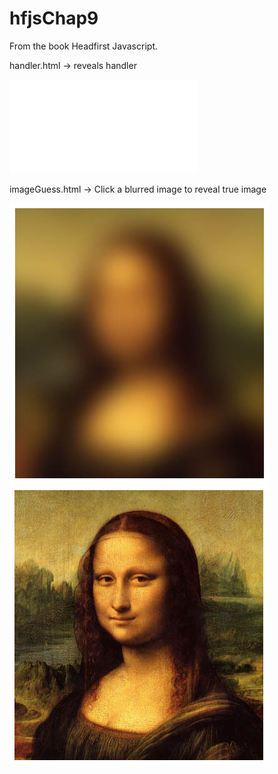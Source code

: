 # hfjsChap9

From the book Headfirst Javascript.

handler.html -> reveals handler

![handler image](media/handler.pgn)

imageGuess.html -> Click a blurred image to reveal true image

![blur image](media/blur.png)
![blur image 2](media/blur2.png)